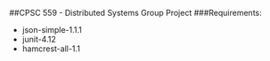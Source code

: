 ##CPSC 559 - Distributed Systems Group Project
###Requirements:
* json-simple-1.1.1
* junit-4.12
* hamcrest-all-1.1
